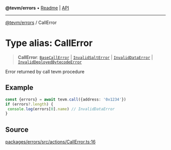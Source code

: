 **@tevm/errors** • [Readme](../README.md) \| [API](../globals.md)

***

[@tevm/errors](../README.md) / CallError

# Type alias: CallError

> **CallError**: [`BaseCallError`](BaseCallError.md) \| [`InvalidSaltError`](InvalidSaltError.md) \| [`InvalidDataError`](InvalidDataError.md) \| [`InvalidDeployedBytecodeError`](InvalidDeployedBytecodeError.md)

Error returned by call tevm procedure

## Example

```ts
const {errors} = await tevm.call({address: '0x1234'})
if (errors?.length) {
 console.log(errors[0].name) // InvalidDataError
}
```

## Source

[packages/errors/src/actions/CallError.ts:16](https://github.com/evmts/tevm-monorepo/blob/main/packages/errors/src/actions/CallError.ts#L16)
